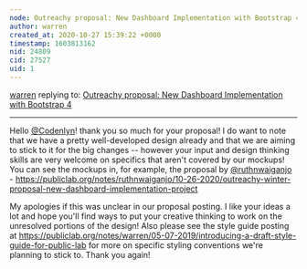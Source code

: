 ```yaml
---
node: Outreachy proposal: New Dashboard Implementation with Bootstrap 4
author: warren
created_at: 2020-10-27 15:39:22 +0000
timestamp: 1603813162
nid: 24809
cid: 27527
uid: 1
---
```




[warren](../profile/warren) replying to: [Outreachy proposal: New Dashboard Implementation with Bootstrap 4](../notes/Codenlyn/10-25-2020/outreachy-proposal-new-dashboard-implementation-with-bootstrap-4)

----
Hello [@Codenlyn](/profile/Codenlyn)! thank you so much for your proposal! I do want to note that we have a pretty well-developed design already and that we are aiming to stick to it for the big changes -- however your input and design thinking skills are very welcome on specifics that aren't covered by our mockups! You can see the mockups in, for example, the proposal by [@ruthnwaiganjo](/profile/ruthnwaiganjo) - https://publiclab.org/notes/ruthnwaiganjo/10-26-2020/outreachy-winter-proposal-new-dashboard-implementation-project

My apologies if this was unclear in our proposal posting. I like your ideas a lot and hope you'll find ways to put your creative thinking to work on the unresolved portions of the design! Also please see the style guide posting at https://publiclab.org/notes/warren/05-07-2019/introducing-a-draft-style-guide-for-public-lab for more on specific styling conventions we're planning to stick to. Thank you again!